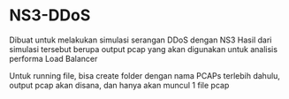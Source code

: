 # NS3-DDoS
Dibuat untuk melakukan simulasi serangan DDoS dengan NS3
Hasil dari simulasi tersebut berupa output pcap yang akan digunakan untuk analisis performa Load Balancer

Untuk running file, bisa create folder dengan nama PCAPs terlebih dahulu, output pcap akan disana, dan hanya akan muncul 1 file pcap

